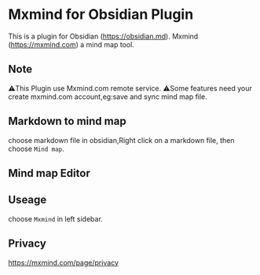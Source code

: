 # Mxmind for Obsidian  Plugin

This is a plugin for Obsidian (https://obsidian.md).
Mxmind (https://mxmind.com) a mind map tool.


## Note
⚠️This Plugin use Mxmind.com remote service.
⚠️Some features need your create mxmind.com account,eg:save and sync mind map file.

## Markdown to mind map

choose markdown file in obsidian,Right click on a markdown file, then choose `Mind map`.

[](https://github.com/webceoboy/mxmind-obsidian/blob/main/static/screenshot1.png?raw=true)

## Mind map Editor

[](https://github.com/webceoboy/mxmind-obsidian/blob/main/static/screenshot2.png?raw=true)

##  Useage

choose `Mxmind` in left sidebar.

## Privacy
https://mxmind.com/page/privacy


